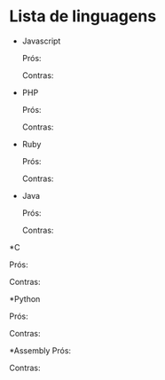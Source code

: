 # Lista de linguagens

- Javascript

    Prós:

    Contras:

- PHP

    Prós:

    Contras:

- Ruby

    Prós:

    Contras:

- Java 

    Prós:

    Contras:



*C

Prós:


Contras:


*Python


Prós:



Contras:



*Assembly
Prós:



Contras:
